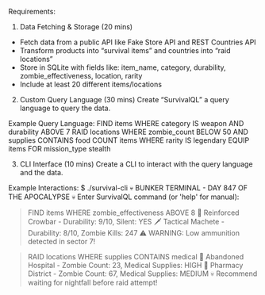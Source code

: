 Requirements:

1. Data Fetching & Storage (20 mins)
- Fetch data from a public API like Fake Store API and REST Countries API
- Transform products into “survival items” and countries into “raid locations”
- Store in SQLite with fields like: item_name, category, durability, zombie_effectiveness, location, rarity
- Include at least 20 different items/locations

2. Custom Query Language (30 mins)
Create “SurvivalQL” a query language to query the data.

Example Query Language:
FIND items WHERE category IS weapon AND durability ABOVE 7
RAID locations WHERE zombie_count BELOW 50 AND supplies CONTAINS food
COUNT items WHERE rarity IS legendary
EQUIP items FOR mission_type stealth

3. CLI Interface (10 mins)
Create a CLI to interact with the query language and the data.

Example Interactions:
$ ./survival-cli
💀 BUNKER TERMINAL - DAY 847 OF THE APOCALYPSE 💀
Enter SurvivalQL command (or 'help' for manual):

> FIND items WHERE zombie_effectiveness ABOVE 8
🔫 Reinforced Crowbar - Durability: 9/10, Silent: YES
🗡️ Tactical Machete - Durability: 8/10, Zombie Kills: 247
⚠️ WARNING: Low ammunition detected in sector 7!

> RAID locations WHERE supplies CONTAINS medical
🏥 Abandoned Hospital - Zombie Count: 23, Medical Supplies: HIGH
🏪 Pharmacy District - Zombie Count: 67, Medical Supplies: MEDIUM
💀 Recommend waiting for nightfall before raid attempt!